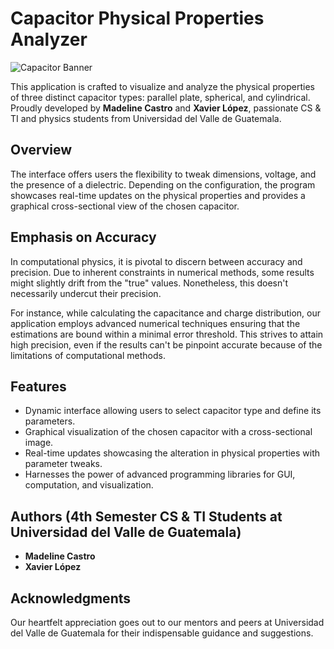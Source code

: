 # Capacitor Physical Properties Analyzer

![Capacitor Banner](https://c1.wallpaperflare.com/preview/442/803/728/electronics-capacitor-component-circuit.jpg)

This application is crafted to visualize and analyze the physical properties of three distinct capacitor types: parallel plate, spherical, and cylindrical. Proudly developed by **Madeline Castro** and **Xavier López**, passionate CS & TI and physics students from Universidad del Valle de Guatemala.

## Overview

The interface offers users the flexibility to tweak dimensions, voltage, and the presence of a dielectric. Depending on the configuration, the program showcases real-time updates on the physical properties and provides a graphical cross-sectional view of the chosen capacitor.

## Emphasis on Accuracy

In computational physics, it is pivotal to discern between accuracy and precision. Due to inherent constraints in numerical methods, some results might slightly drift from the "true" values. Nonetheless, this doesn't necessarily undercut their precision.

For instance, while calculating the capacitance and charge distribution, our application employs advanced numerical techniques ensuring that the estimations are bound within a minimal error threshold. This strives to attain high precision, even if the results can't be pinpoint accurate because of the limitations of computational methods.

## Features

- Dynamic interface allowing users to select capacitor type and define its parameters.
- Graphical visualization of the chosen capacitor with a cross-sectional image.
- Real-time updates showcasing the alteration in physical properties with parameter tweaks.
- Harnesses the power of advanced programming libraries for GUI, computation, and visualization.

## Authors (4th Semester CS & TI Students at Universidad del Valle de Guatemala)

- **Madeline Castro**
- **Xavier López**

## Acknowledgments

Our heartfelt appreciation goes out to our mentors and peers at Universidad del Valle de Guatemala for their indispensable guidance and suggestions.

